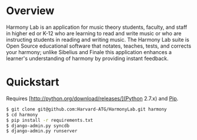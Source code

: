# Overview

Harmony Lab is an application for music theory students, faculty, and staff in higher ed or K-12 
who are learning to read and write music or who are instructing students in reading and writing music. 
The Harmony Lab suite is Open Source educational software that notates, teaches, tests, and corrects 
your harmony; unlike Sibelius and Finale this application enhances a learner's understanding of
harmony by providing instant feedback.

# Quickstart

Requires [http://python.org/download/releases/](Python 2.7.x) and [Pip](http://www.pip-installer.org/).

```sh
$ git clone git@github.com:Harvard-ATG/HarmonyLab.git harmony
$ cd harmony
$ pip install -r requirements.txt
$ django-admin.py syncdb
$ django-admin.py runserver
```
